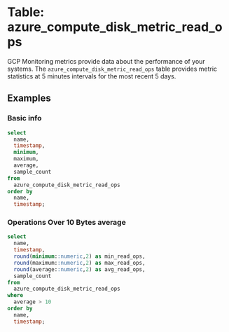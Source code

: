 # Table: azure_compute_disk_metric_read_ops

GCP Monitoring metrics provide data about the performance of your systems. The `azure_compute_disk_metric_read_ops` table provides metric statistics at 5 minutes intervals for the most recent 5 days.

## Examples

### Basic info

```sql
select
  name,
  timestamp,
  minimum,
  maximum,
  average,
  sample_count
from
  azure_compute_disk_metric_read_ops
order by
  name,
  timestamp;
```

### Operations Over 10 Bytes average

```sql
select
  name,
  timestamp,
  round(minimum::numeric,2) as min_read_ops,
  round(maximum::numeric,2) as max_read_ops,
  round(average::numeric,2) as avg_read_ops,
  sample_count
from
  azure_compute_disk_metric_read_ops
where
  average > 10
order by
  name,
  timestamp;
```
